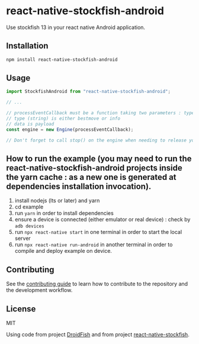 # react-native-stockfish-android

Use stockfish 13 in your react native Android application.

## Installation

```sh
npm install react-native-stockfish-android
```

## Usage

```js
import StockfishAndroid from "react-native-stockfish-android";

// ...

// processEventCallback must be a function taking two parameters : type and data
// type (string) is either bestmove or info
// data is payload
const engine = new Engine(processEventCallback);

// Don't forget to call stop() on the engine when needing to release your host component !
```

## How to run the example (you may need to run the react-native-stockfish-android projects inside the yarn cache : as a new one is generated at dependencies installation invocation).

1. install nodejs (lts or later) and yarn
2. cd example
3. run `yarn` in order to install dependencies
4. ensure a device is connected (either emulator or real device) : check by `adb devices`
4. run `npx react-native start` in one terminal in order to start the local server
5. run `npx react-native run-android` in another terminal in order to compile and deploy example on device.

## Contributing

See the [contributing guide](CONTRIBUTING.md) to learn how to contribute to the repository and the development workflow.

## License

MIT

Using code from project [DroidFish](https://github.com/peterosterlund2/droidfish) and from project [react-native-stockfish](https://github.com/sunify/react-native-stockfish).